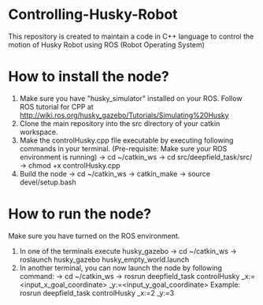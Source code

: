 # Controlling-Husky-Robot
This repository is created to maintain a code in C++ language to control the motion of Husky Robot using ROS (Robot Operating System)

# How to install the node?
1) Make sure you have "husky_simulator" installed on your ROS. Follow ROS tutorial for CPP at http://wiki.ros.org/husky_gazebo/Tutorials/Simulating%20Husky
2) Clone the main repository into the src directory of your catkin workspace.
3) Make the controlHusky.cpp file executable by executing following commands in your terminal. (Pre-requisite: Make sure your ROS environment is running)
  -> cd ~/catkin_ws
  -> cd src/deepfield_task/src/
  -> chmod +x controlHusky.cpp
4) Build the node
  -> cd ~/catkin_ws
  -> catkin_make
  -> source devel/setup.bash

# How to run the node?
Make sure you have turned on the ROS environment.
1) In one of the terminals execute husky_gazebo 
  -> cd ~/catkin_ws
  -> roslaunch husky_gazebo husky_empty_world.launch
2) In another terminal, you can now launch the node by following command:
  -> cd ~/catkin_ws
  -> rosrun deepfield_task controlHusky _x:=<input_x_goal_coordinate> _y:=<input_y_goal_coordinate>
    Example: rosrun deepfield_task controlHusky _x:=2 _y:=3

